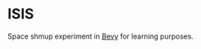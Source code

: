 # ISIS

Space shmup experiment in [Bevy](https://github.com/bevyengine/bevy) for learning purposes.
